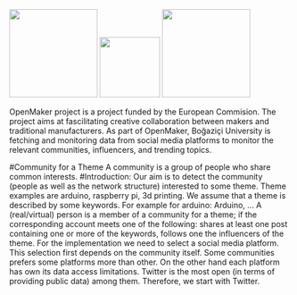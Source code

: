 <img src="https://github.com/openmaker-eu/socialmedia/blob/master/Ekran%20Resmi%202017-01-11%2014.34.43.png" width="158">
<img src="https://github.com/openmaker-eu/socialmedia/blob/master/Boğaziçi_Üniversitesi_Logo.png" width="108">
<img src="https://github.com/openmaker-eu/socialmedia/blob/master/OpenMakerLogo.png" width="158">

OpenMaker project is a project funded by the European Commision. The project aims at fascilitating creative collaboration between makers and traditional manufacturers. As part of OpenMaker, Boğaziçi University is fetching and monitoring data from social media platforms to monitor the relevant communities, influencers, and trending topics.

#Community for a Theme
A community is a group of people who share common interests.
#Introduction:
Our aim is to detect the community (people as well as the network structure) interested to some theme. Theme examples are arduino, raspberry pi, 3d printing. We assume that a theme is described by some keywords. For example for arduino: Arduino, ... A (real/virtual) person is a member of a community for a theme; if the corresponding account meets one of the following:
shares at least one post containing one or more of the keywords,
follows one the influencers of the theme.
For the implementation we need to select a social media platform. This selection first depends on the community itself. Some communities prefers some platforms more than other. On the other hand each platform has own its data access limitations. Twitter is the most open (in terms of providing public data) among them. Therefore, we start with Twitter.
